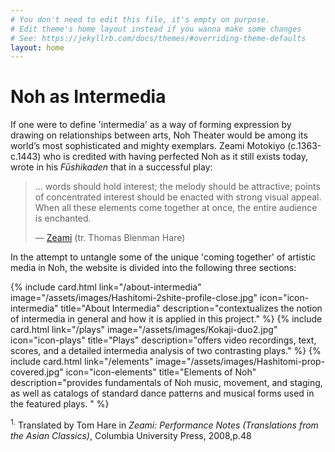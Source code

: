 ```yaml
---
# You don't need to edit this file, it's empty on purpose.
# Edit theme's home layout instead if you wanna make some changes
# See: https://jekyllrb.com/docs/themes/#overriding-theme-defaults
layout: home
---
```


<div class="home__image" style="background-image: url('/assets/images/Hashi3.jpg');"></div>
<div class="home__content">
  <div class="wrapper">
    <h1>Noh as Intermedia</h1>
    <p>If one were to define 'intermedia' as a way of forming expression by drawing on relationships between arts, Noh Theater would be among its world’s most sophisticated and mighty exemplars. Zeami Motokiyo (c.1363-c.1443) who is credited with having perfected Noh as it still exists today, wrote in his <em>Fūshikaden</em> that in a successful play:</p>
    <blockquote>
      <p class="blockquote__paragraph">… words should hold interest; the melody should be attractive; points of concentrated interest should be enacted with strong visual appeal. When all these elements come together at once, the entire audience is enchanted.</p>
      <footer>— <a href="#reference1">Zeami</a> (tr. Thomas Blenman Hare)</footer>
    </blockquote>
    <p>In the attempt to untangle some of the unique 'coming together' of artistic media in Noh, the website is divided into the following three sections:</p>
    <div class="cards-container">
      {% include card.html
          link="/about-intermedia"
          image="/assets/images/Hashitomi-2shite-profile-close.jpg"
          icon="icon-intermedia"
          title="About Intermedia"
      description="contextualizes the notion of intermedia in general and how it is applied in this project."
      %}
      {% include card.html
          link="/plays"
          image="/assets/images/Kokaji-duo2.jpg"
          icon="icon-plays"
          title="Plays"
          description="offers video recordings, text, scores, and a detailed intermedia analysis of two contrasting plays."
      %}
      {% include card.html
          link="/elements"
          image="/assets/images/Hashitomi-prop-covered.jpg"
          icon="icon-elements"
          title="Elements of Noh"
          description="provides fundamentals of Noh music, movement, and staging, as well as catalogs of standard dance patterns and musical forms used in the featured plays. "
      %}
    </div>
  </div>
</div>
<div class="text-container">
  <p><sup id="reference1">1.</sup> Translated by Tom Hare in <em>Zeami: Performance Notes (Translations from the Asian Classics)</em>, Columbia University Press, 2008,p.48</p>
</div>

